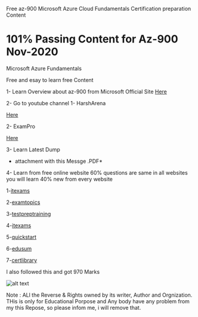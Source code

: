 Free az-900 Microsoft Azure Cloud Fundamentals Certification preparation Content 

# 101% Passing Content for Az-900 Nov-2020
Microsoft Azure Fundamentals

Free and esay to learn free Content 

1- Learn Overview about az-900 from Microsoft Official Site
[Here](https://docs.microsoft.com/en-us/learn/certifications/exams/az-900)

2- Go to youtube channel 
1- HarshArena 

[Here](https://www.youtube.com/channel/UChVlvP-HHRnQiA21x6V8nKA)


2- ExamPro 

[Here](https://youtu.be/NKEFWyqJ5XA)

3- Learn Latest Dump 
* attachment with this Messge .PDF*

4- Learn from free online website
60% questions are same in all websites 
you will learn 40% new from every website

1-[itexams](https://www.itexams.com/exam/AZ-900)

2-[examtopics](https://www.(examtopics).com/exams/microsoft/az-900/)

3-[testpreptraining](https://www.testpreptraining.com/microsoft-azure-fundamentals-az-900-free-practice-test)

4-[itexams](https://www.itexams.com/info/AZ-900)

5-[quickstart](https://www.quickstart.com/practice-test-microsoft-azure-fundamentals-az-900.html)

6-[edusum](https://www.edusum.com/microsoft/microsoft-azure-fundamentals-az-900-certification-sample-questions)

7-[certlibrary](https://www.certlibrary.com/exam/AZ-900)


I also followed this and got 970 Marks

![alt text](blob:https://mcptnc.microsoft.com/ed502e5b-8533-44d0-b330-7b8106e70515)


Note : ALl the Reverse & Rights owned by its writer, Author and Orgnization.
THis is only for Educational Porpose and Any body have any problem from my this Repose, so please infom me, i will remove that.
